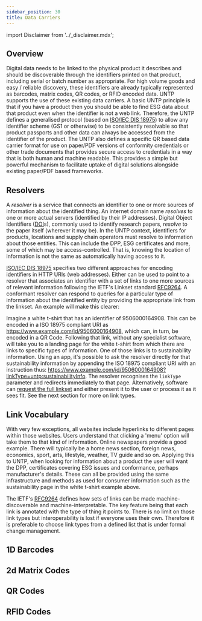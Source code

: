 ```yaml
---
sidebar_position: 30
title: Data Carriers
---
```


import Disclaimer from '../\_disclaimer.mdx';

<Disclaimer />

## Overview

Digital data needs to be linked to the physical product it describes and should be discoverable through the identifiers printed on that product, including serial or batch number as appropriate. For high volume goods and easy / reliable discovery, these identifiers are already typically represented as barcodes, matrix codes, QR codes, or RFID encoded data. UNTP supports the use of these existing data carriers. A basic UNTP principle is that if you have a product then you should be able to find ESG data about that product even when the identifier is not a web link. Therefore, the UNTP defines a generalised protocol (based on [ISO/IEC DIS 18975](https://www.iso.org/standard/85540.html)) to allow any identifier scheme (GS1 or otherwise) to be consistently resolvable so that product passports and other data can always be accessed from the identifier of the product. The UNTP also defines a specific QR based data carrier format for use on paper/PDF versions of conformity credentials or other trade documents that provides secure access to credentials in a way that is both human and machine readable.  This provides a simple but powerful mechanism to facilitate uptake of digital solutions alongside existing paper/PDF based frameworks.

## Resolvers
A *resolver* is a service that connects an identifier to one or more sources of information about the identified thing. An internet domain name *resolves* to one or more actual servers (identified by their IP addresses). Digital Object Identifiers ([DOI](https://www.doi.org/the-identifier/what-is-a-doi/)s), commonly used to identify research papers, *resolve* to the paper itself (wherever it may be). In the UNTP context, identifiers for products, locations and supply chain operators must resolve to information about those entities. This can include the DPP, ESG certificates and more, some of which may be access-controlled. That is, knowing the location of information is not the same as automatically having access to it.

[ISO/IEC DIS 18975](https://www.iso.org/standard/85540.html) specifies two different approaches for encoding identifiers in HTTP URIs (web addresses). Either can be used to point to a resolver that associates an identifier with a set of links to one more sources of relevant information following the IETF's Linkset standard [RFC9264](https://www.rfc-editor.org/rfc/rfc9264.html). A conformant resolver can respond to queries for a particular type of information about the identified entity by providing the appropriate link from the linkset. An example will make this clearer:

Imagine a white t-shirt that has an identifier of 9506000164908. This can be encoded in a ISO 18975 compliant URI as https://www.example.com/id/9506000164908, which can, in turn, be encoded in a QR Code. Following that link, without any specialist software, will take you to a landing page for the white t-shirt from which there are links to specific types of information. One of those links is to sustainability information. Using an app, it's possible to ask the resolver directly for that sustainability information by appending the ISO 18975 compliant URI with an instruction thus: https://www.example.com/id/9506000164908?linkType=untp:sustainabilityInfo. The resolver recognises the `linkType` parameter and redirects immediately to that page. Alternatively, software can [request the full linkset](https://www.example.com/id/9506000164908?linkType=all) and either present it to the user or process it as it sees fit. See the next section for more on link types.

## Link Vocabulary
With very few exceptions, all websites include hyperlinks to different pages within those websites. Users understand that clicking a 'menu' option will take them to that kind of information. Online newspapers provide a good example. There will typically be a home news section, foreign news, economics, sport, arts, lifestyle, weather, TV guide and so on. Applying this to UNTP, when looking for information about a product the user will want the DPP, certificates covering ESG issues and conformance, perhaps manufacturer's details. These can all be provided using the same infrastructure and methods as used for consumer information such as the sustainability page in the white t-shirt example above.

The IETF's [RFC9264](https://www.rfc-editor.org/rfc/rfc9264.html) defines how sets of links can be made machine-discoverable and machine-interpretable. The key feature being that each link is annotated with the type of thing it points to. There is no limit on those link types but interoperability is lost if everyone uses their own. Therefore it is preferable to choose link types from a defined list that is under formal change management.

## 1D Barcodes


## 2d Matrix Codes


## QR Codes


## RFID Codes


